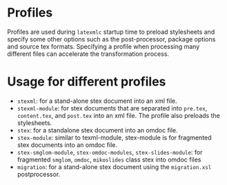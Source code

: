 # Profiles
Profiles are used during `latexmlc` startup time to preload stylesheets and specify some other options such as the post-processor, package options and source tex formats. Specifying a profile when processing many different files can accelerate the transformation process.

# Usage for different profiles
* `stexml`: for a stand-alone stex document into an xml file.
* `stexml-module`: for stex documents that are separated into `pre.tex`, `content.tex`, and `post.tex` into an xml file. The profile
also preloads the stylesheets.
* `stex`: for a standalone stex document into an omdoc file.
* `stex-module`: similar to texml-module, stex-module is for fragmented stex documents into an omdoc file.
* `stex-smglom-module`, `stex-omdoc-modules`, `stex-slides-module`: for fragmented `smglom`, `omdoc`, `mikoslides` class stex into
omdoc files
* `migration`: for a stand-alone stex document using the `migration.xsl` postprocessor.
